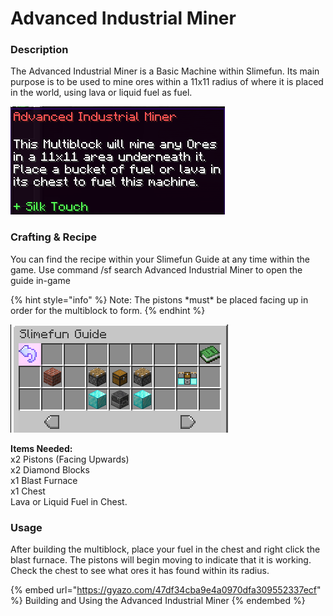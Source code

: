 # Advanced Industrial Miner

### Description

The Advanced Industrial Miner is a Basic Machine within Slimefun.  Its main purpose is to be used to mine ores within a 11x11 radius of where it is placed in the world, using lava or liquid fuel as fuel.

![](<../../../../.gitbook/assets/image (288).png>)

### Crafting & Recipe

You can find the recipe within your Slimefun Guide at any time within the game.  Use command /sf search Advanced Industrial Miner to open the guide in-game

{% hint style="info" %}
Note:  The pistons \*must\* be placed facing up in order for the multiblock to form.
{% endhint %}

![](<../../../../.gitbook/assets/image (293).png>)

**Items Needed:**\
x2 Pistons (Facing Upwards)\
x2 Diamond Blocks\
x1 Blast Furnace\
x1 Chest\
Lava or Liquid Fuel in Chest.

### Usage

After building the multiblock, place your fuel in the chest and right click the blast furnace.  The pistons will begin moving to indicate that it is working.  Check the chest to see what ores it has found within its radius.

{% embed url="https://gyazo.com/47df34cba9e4a0970dfa309552337ecf" %}
Building and Using the Advanced Industrial Miner
{% endembed %}
